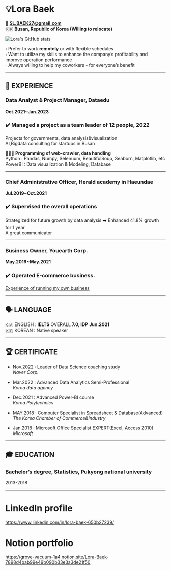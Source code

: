 # 💡Lora Baek

📧 **SL.BAEK27@gmail.com**  
🇰🇷 **Busan, Republic of Korea (Willing to relocate)**  

![Lora's GitHub stats](https://github-readme-stats.vercel.app/api?username=LoraBaek&count_private=true&&show_icons=true&theme=algolia)

▫️ Prefer to work **remotely** or with flexible schedules  
▫️ Want to utilize my skills to enhance the company’s profitability and improve operation performance  
▫️ Always willing to help my coworkers - for everyone’s benefit  

---

## 📍 **EXPERIENCE**  
### **Data Analyst & Project Manager, Dataedu**  
**Oct.2021~Jan.2023**  

### ✔️ Managed a project as a team leader of 12 people, 2022
Projects for governments, data analysis&visualization  
AI,Bigdata consulting for startups in Busan  

👩🏻‍💻 **Programming of web-crawler, data handling**  
Python : Pandas, Numpy, Selenuum, BeautifulSoup, Seaborn, Matplotlib, etc  
PowerBI : Data visualization & Modeling, Database  

---

### Chief Administrative Officer, Herald academy in Haeundae  
**Jul.2019~Oct.2021**  
### ✔️ Supervised the overall operations  
Strategized for future growth by data analysis ➡️ Enhanced 41.8% growth for 1 year    
A great communicator    

---

### Business Owner, Youearth Corp.  
**May.2019~May.2021**  
### ✔️ Operated E-commerce business.  
[Experience of running my own business](https://grove-vacuum-1a4.notion.site/Experience-of-running-my-own-business-98af68bff1fa41ec8a612f34865bedd0)

---

## 🗣️ LANGUAGE  
🇨🇦 ENGLISH : **IELTS** OVERALL **7.0, IDP**  **Jun.2021**  
🇰🇷 KOREAN : Native speaker  

---

## 🏆 CERTIFICATE  
- Nov.2022 : Leader of Data Science coaching study  
*Naver Corp.*  

- Mar.2022 : Advanced Data Analytics Semi-Professional  
*Korea data agency*  

- Dec.2021 : Advanced Power-BI course  
*Korea Polytechnics* 

- MAY.2018 : Computer Specialist in Spreadsheet & Database(Advanced)  
*The Korea Chamber of Commerce&Industry*  

- Jan.2018 : Microsoft Office Specialist EXPERT(Excel, Access 2010)   
*Microsoft*  

---

## 🎓 EDUCATION  
### Bachelor’s degree, Statistics, Pukyong national university  
2013-2018  

---

# LinkedIn profile
https://www.linkedin.com/in/lora-baek-650b27239/

# Notion portfolio
https://grove-vacuum-1a4.notion.site/Lora-Baek-7898d4bab99e49b090b33e3a3de21f50
